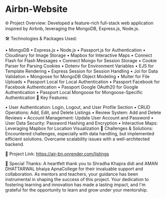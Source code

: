 
# Airbn-Website
🌐 Project Overview: Developed a feature-rich full-stack web application inspired by Airbnb, leveraging the MongoDB, Express.js, Node.js.

🛠️ Technologies & Packages Used:

• MongoDB
• Express.js
• Node.js
• Passport.js for Authentication
• Cloudinary for Image Storage
• Mapbox for Interactive Maps
• Connect Flash for Flash Messages
• Connect Mongo for Session Storage
• Cookie Parser for Parsing Cookies
• Dotenv for Environment Variables
• EJS for Template Rendering
• Express Session for Session Handling
• Joi for Data Validation
• Mongoose for MongoDB Object Modeling
• Multer for File Uploads
• Passport Local for Local Authentication
• Passport Facebook for Facebook Authentication
• Passport Google OAuth20 for Google Authentication
• Passport Local Mongoose for Mongoose-Specific Authentication
🌟 Key Features:

• User Authentication: Login, Logout, and User Profile Section
• CRUD Operations: Add, Edit, and Delete Listings
• Review System: Add and Delete Reviews
• Account Management: Update User Account and Password
• User Data Security: Password Hashing and Encryption
• Interactive Maps: Leveraging Mapbox for Location Visualization
🚧 Challenges & Solutions: Encountered challenges, especially with data handling, but implemented efficient solutions. Overcame scalability issues with a well-architected backend.

📸 Project Link: https://air-bn.onrender.com/listings

🤝 Special Thanks: A heartfelt thank you to Shradha Khapra didi and AMAN DHATTARWAL bhaiya ApnaCollege for their invaluable support and collaboration. As mentors and teachers, your guidance has been instrumental in shaping the success of this project. Your dedication to fostering learning and innovation has made a lasting impact, and I'm grateful for the opportunity to learn and grow under your mentorship.

